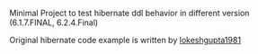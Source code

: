 Minimal Project to test hibernate ddl behavior in different version (6.1.7.FINAL, 6.2.4.Final)

Original hibernate code example is written by [lokeshgupta1981](https://github.com/lokeshgupta1981/hibernate.git)